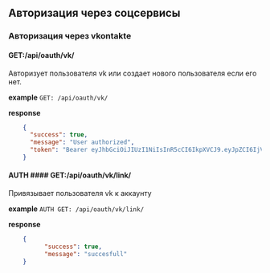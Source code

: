 ## Авторизация через соцсервисы


### Авторизация через vkontakte
#### GET:/api/oauth/vk/

Авторизует пользователя vk или создает нового пользователя если его нет.

**example** `GET: /api/oauth/vk/`

**response**
```json
    {
      "success": true,
      "message": "User authorized",
      "token": "Bearer eyJhbGciOiJIUzI1NiIsInR5cCI6IkpXVCJ9.eyJpZCI6IjVkMTA5ZDY1Y2QzMzVjNjhjYTM5OWVmMyIsInJvbGUiOiJ1c2VyIiwiaWF0IjoxNTY3MTU4MjgzLCJleHAiOjE1NjcyMDE0ODN9.ifLVySBlMxy34ykPQuRR93Hhc4DXHh4HHDeF63a-j-w"
    }
```

#### AUTH #### GET:/api/oauth/vk/link/

Привязывает пользователя vk к аккаунту

**example** `AUTH GET: /api/oauth/vk/link/`

**response**
```json
    {
          "success": true,
          "message": "succesfull"
    }
```
